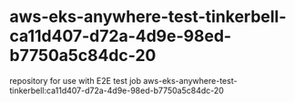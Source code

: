 # aws-eks-anywhere-test-tinkerbell-ca11d407-d72a-4d9e-98ed-b7750a5c84dc-20
repository for use with E2E test job aws-eks-anywhere-test-tinkerbell:ca11d407-d72a-4d9e-98ed-b7750a5c84dc-20
